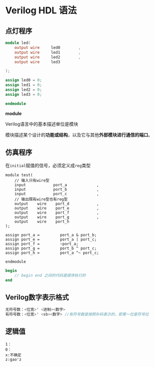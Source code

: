 # Verilog HDL 语法

## 点灯程序

```verilog
module led(
    output wire     led0        ,
    output wire     led1        ,
    output wire     led2        ,
    output wire     led3        

);

assign led0 = 0;
assign led1 = 0;
assign led2 = 0;
assign led3 = 0;

endmodule
```

**module**

Verilog语言中的基本描述单位是模块

模块描述某个设计的**功能或结构**，以及它与其他**外部模块进行通信的端口**。

 

## 仿真程序

在`initial`赋值的信号，必须定义成`reg`类型

```
module test(
    // 输入只有wire型
    input            port_a             ,
    input            port_b             ,
    input            port_c             ,
    // 输出既有wire型也有reg型
    output    wire    port_d            ,
    output    wire    port_e            ,
    output    wire    port_f            ,
    output    wire    port_g            ,
    output    wire    port_h
);

assign port_a =         port_a & port_b;
assign port_e =         port_a | port_c;
assign port_f =         ~port_a;
assign port_g =         port_b ^ port_c;
assign port_h =         port_a ^~ port_c;

endmodule 
```





```verilog
begin 
    // begin end 之间的代码是顺序执行的
end
```

## Verilog数字表示格式

```verilog
无符号数：<位宽>' <进制><数字>
有符号数：<位宽>' <sb><数字> //有符号数是按照补码表示的，即第一位是符号位
```

## 逻辑值

```
1：
0：
x:不确定
z:gao'z
```

